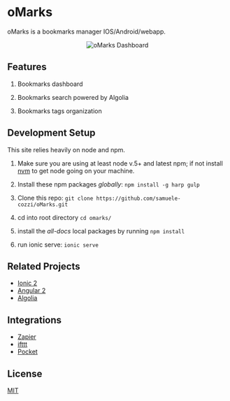 # oMarks

oMarks is a bookmarks manager IOS/Android/webapp. 

<p align="center">
  <img alt="oMarks Dashboard" src="https://drive.google.com/file/d/0B8BgVMJWK7LcXzAxVkhGU0xXOG8/view?usp=sharing">
</p>



## Features
1. Bookmarks dashboard

1. Bookmarks search powered by Algolia

1. Bookmarks tags organization

## Development Setup
This site relies heavily on node and npm.

1. Make sure you are using at least node v.5+ and latest npm; 
if not install [nvm](https://github.com/creationix/nvm) to get node going on your machine.

1. Install these npm packages *globally*: `npm install -g harp gulp`

1. Clone this repo: `git clone https://github.com/samuele-cozzi/oMarks.git`
 
1. cd into root directory `cd omarks/`

1. install the *all-docs* local packages by running `npm install`

1. run ionic serve: `ionic serve`

## Related Projects
* <a href="http://ionic.io/2">Ionic 2</a>
* <a href="https://angular.io/">Angular 2</a>
* <a href="https://www.algolia.com/">Algolia</a>


## Integrations
* <a href="https://zapier.com/">Zapier</a>
* <a href="https://ifttt.com/recipes">ifttt</a>
* <a href="https://getpocket.com/a/queue/">Pocket</a>

## License
[MIT](LICENSE)
